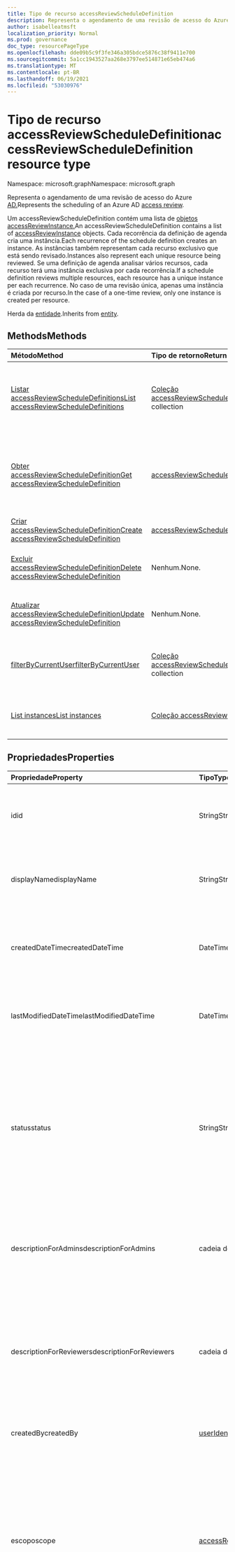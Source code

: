 ```yaml
---
title: Tipo de recurso accessReviewScheduleDefinition
description: Representa o agendamento de uma revisão de acesso do Azure AD.
author: isabelleatmsft
localization_priority: Normal
ms.prod: governance
doc_type: resourcePageType
ms.openlocfilehash: dde09b5c9f3fe346a305bdce5876c38f9411e700
ms.sourcegitcommit: 5a1cc1943527aa268e3797ee514871e65eb474a6
ms.translationtype: MT
ms.contentlocale: pt-BR
ms.lasthandoff: 06/19/2021
ms.locfileid: "53030976"
---
```

# <a name="accessreviewscheduledefinition-resource-type"></a><span data-ttu-id="6dc0e-103">Tipo de recurso accessReviewScheduleDefinition</span><span class="sxs-lookup"><span data-stu-id="6dc0e-103">accessReviewScheduleDefinition resource type</span></span>

<span data-ttu-id="6dc0e-104">Namespace: microsoft.graph</span><span class="sxs-lookup"><span data-stu-id="6dc0e-104">Namespace: microsoft.graph</span></span>

<span data-ttu-id="6dc0e-105">Representa o agendamento de uma revisão de acesso do Azure [AD.](accessreviewsv2-root.md)</span><span class="sxs-lookup"><span data-stu-id="6dc0e-105">Represents the scheduling of an Azure AD [access review](accessreviewsv2-root.md).</span></span>

<span data-ttu-id="6dc0e-106">Um accessReviewScheduleDefinition contém uma lista de [objetos accessReviewInstance.](accessreviewinstance.md)</span><span class="sxs-lookup"><span data-stu-id="6dc0e-106">An accessReviewScheduleDefinition contains a list of [accessReviewInstance](accessreviewinstance.md) objects.</span></span> <span data-ttu-id="6dc0e-107">Cada recorrência da definição de agenda cria uma instância.</span><span class="sxs-lookup"><span data-stu-id="6dc0e-107">Each recurrence of the schedule definition creates an instance.</span></span> <span data-ttu-id="6dc0e-108">As instâncias também representam cada recurso exclusivo que está sendo revisado.</span><span class="sxs-lookup"><span data-stu-id="6dc0e-108">Instances also represent each unique resource being reviewed.</span></span> <span data-ttu-id="6dc0e-109">Se uma definição de agenda analisar vários recursos, cada recurso terá uma instância exclusiva por cada recorrência.</span><span class="sxs-lookup"><span data-stu-id="6dc0e-109">If a schedule definition reviews multiple resources, each resource has a unique instance per each recurrence.</span></span> <span data-ttu-id="6dc0e-110">No caso de uma revisão única, apenas uma instância é criada por recurso.</span><span class="sxs-lookup"><span data-stu-id="6dc0e-110">In the case of a one-time review, only one instance is created per resource.</span></span>

<span data-ttu-id="6dc0e-111">Herda da [entidade](../resources/entity.md).</span><span class="sxs-lookup"><span data-stu-id="6dc0e-111">Inherits from [entity](../resources/entity.md).</span></span>

## <a name="methods"></a><span data-ttu-id="6dc0e-112">Methods</span><span class="sxs-lookup"><span data-stu-id="6dc0e-112">Methods</span></span>
|<span data-ttu-id="6dc0e-113">Método</span><span class="sxs-lookup"><span data-stu-id="6dc0e-113">Method</span></span>|<span data-ttu-id="6dc0e-114">Tipo de retorno</span><span class="sxs-lookup"><span data-stu-id="6dc0e-114">Return type</span></span>|<span data-ttu-id="6dc0e-115">Descrição</span><span class="sxs-lookup"><span data-stu-id="6dc0e-115">Description</span></span>|
|:---|:---|:---|
|[<span data-ttu-id="6dc0e-116">Listar accessReviewScheduleDefinitions</span><span class="sxs-lookup"><span data-stu-id="6dc0e-116">List accessReviewScheduleDefinitions</span></span>](../api/accessreviewscheduledefinition-list.md) | <span data-ttu-id="6dc0e-117">[Coleção accessReviewScheduleDefinition](accessreviewscheduledefinition.md)</span><span class="sxs-lookup"><span data-stu-id="6dc0e-117">[accessReviewScheduleDefinition](accessreviewscheduledefinition.md) collection</span></span> | <span data-ttu-id="6dc0e-118">Lista todos os accessReviewScheduleDefinition.</span><span class="sxs-lookup"><span data-stu-id="6dc0e-118">Lists every accessReviewScheduleDefinition.</span></span> <span data-ttu-id="6dc0e-119">Não inclui objetos accessReviewInstance associados nos resultados.</span><span class="sxs-lookup"><span data-stu-id="6dc0e-119">Does not include associated accessReviewInstance objects in the results.</span></span> |
|[<span data-ttu-id="6dc0e-120">Obter accessReviewScheduleDefinition</span><span class="sxs-lookup"><span data-stu-id="6dc0e-120">Get accessReviewScheduleDefinition</span></span>](../api/accessreviewscheduledefinition-get.md) | [<span data-ttu-id="6dc0e-121">accessReviewScheduleDefinition</span><span class="sxs-lookup"><span data-stu-id="6dc0e-121">accessReviewScheduleDefinition</span></span>](accessreviewscheduledefinition.md) | <span data-ttu-id="6dc0e-122">Obter um accessReviewScheduleDefinition com uma **id especificada**. Não inclui objetos accessReviewInstance associados nos resultados.</span><span class="sxs-lookup"><span data-stu-id="6dc0e-122">Get an accessReviewScheduleDefinition with a specified **id**. Does not include associated accessReviewInstance objects in the results.</span></span> |
|[<span data-ttu-id="6dc0e-123">Criar accessReviewScheduleDefinition</span><span class="sxs-lookup"><span data-stu-id="6dc0e-123">Create accessReviewScheduleDefinition</span></span>](../api/accessreviewscheduledefinition-post.md) | [<span data-ttu-id="6dc0e-124">accessReviewScheduleDefinition</span><span class="sxs-lookup"><span data-stu-id="6dc0e-124">accessReviewScheduleDefinition</span></span>](accessreviewscheduledefinition.md) | <span data-ttu-id="6dc0e-125">Crie um novo accessReviewScheduleDefinition.</span><span class="sxs-lookup"><span data-stu-id="6dc0e-125">Create a new accessReviewScheduleDefinition.</span></span> |
|[<span data-ttu-id="6dc0e-126">Excluir accessReviewScheduleDefinition</span><span class="sxs-lookup"><span data-stu-id="6dc0e-126">Delete accessReviewScheduleDefinition</span></span>](../api/accessreviewscheduledefinition-delete.md) | <span data-ttu-id="6dc0e-127">Nenhum.</span><span class="sxs-lookup"><span data-stu-id="6dc0e-127">None.</span></span> | <span data-ttu-id="6dc0e-128">Excluir um accessReviewScheduleDefinition com uma **id especificada**.</span><span class="sxs-lookup"><span data-stu-id="6dc0e-128">Delete an accessReviewScheduleDefinition with a specified **id**.</span></span> |
|[<span data-ttu-id="6dc0e-129">Atualizar accessReviewScheduleDefinition</span><span class="sxs-lookup"><span data-stu-id="6dc0e-129">Update accessReviewScheduleDefinition</span></span>](../api/accessreviewscheduledefinition-update.md) | <span data-ttu-id="6dc0e-130">Nenhum.</span><span class="sxs-lookup"><span data-stu-id="6dc0e-130">None.</span></span> | <span data-ttu-id="6dc0e-131">Atualizar propriedades de um accessReviewScheduleDefinition com uma **id especificada**.</span><span class="sxs-lookup"><span data-stu-id="6dc0e-131">Update properties of an accessReviewScheduleDefinition with a specified **id**.</span></span> |
|[<span data-ttu-id="6dc0e-132">filterByCurrentUser</span><span class="sxs-lookup"><span data-stu-id="6dc0e-132">filterByCurrentUser</span></span>](../api/accessreviewscheduledefinition-filterbycurrentuser.md)|<span data-ttu-id="6dc0e-133">[Coleção accessReviewScheduleDefinition](../resources/accessreviewscheduledefinition.md)</span><span class="sxs-lookup"><span data-stu-id="6dc0e-133">[accessReviewScheduleDefinition](../resources/accessreviewscheduledefinition.md) collection</span></span>|<span data-ttu-id="6dc0e-134">Recupera todas as definições para as quais o usuário de chamada é um revistor em uma ou mais instâncias.</span><span class="sxs-lookup"><span data-stu-id="6dc0e-134">Retrieves all definitions for which the calling user is a reviewer on one or more instance.</span></span>|
|[<span data-ttu-id="6dc0e-135">List instances</span><span class="sxs-lookup"><span data-stu-id="6dc0e-135">List instances</span></span>](../api/accessreviewscheduledefinition-list-instances.md)|<span data-ttu-id="6dc0e-136">[Coleção accessReviewInstance](../resources/accessreviewinstance.md)</span><span class="sxs-lookup"><span data-stu-id="6dc0e-136">[accessReviewInstance](../resources/accessreviewinstance.md) collection</span></span>|<span data-ttu-id="6dc0e-137">Obter os recursos accessReviewInstance da propriedade de navegação de instâncias.</span><span class="sxs-lookup"><span data-stu-id="6dc0e-137">Get the accessReviewInstance resources from the instances navigation property.</span></span>|

## <a name="properties"></a><span data-ttu-id="6dc0e-138">Propriedades</span><span class="sxs-lookup"><span data-stu-id="6dc0e-138">Properties</span></span>
|<span data-ttu-id="6dc0e-139">Propriedade</span><span class="sxs-lookup"><span data-stu-id="6dc0e-139">Property</span></span>|<span data-ttu-id="6dc0e-140">Tipo</span><span class="sxs-lookup"><span data-stu-id="6dc0e-140">Type</span></span>|<span data-ttu-id="6dc0e-141">Descrição</span><span class="sxs-lookup"><span data-stu-id="6dc0e-141">Description</span></span>|
|:---|:---|:---|
| <span data-ttu-id="6dc0e-142">id</span><span class="sxs-lookup"><span data-stu-id="6dc0e-142">id</span></span> | <span data-ttu-id="6dc0e-143">String</span><span class="sxs-lookup"><span data-stu-id="6dc0e-143">String</span></span> | <span data-ttu-id="6dc0e-144">O identificador exclusivo atribuído ao recurso de uma revisão de acesso.</span><span class="sxs-lookup"><span data-stu-id="6dc0e-144">The feature-assigned unique identifier of an access review.</span></span> <span data-ttu-id="6dc0e-145">Oferece suporte para `$select`.</span><span class="sxs-lookup"><span data-stu-id="6dc0e-145">Supports `$select`.</span></span> <span data-ttu-id="6dc0e-146">Somente leitura.</span><span class="sxs-lookup"><span data-stu-id="6dc0e-146">Read-only.</span></span>|
| <span data-ttu-id="6dc0e-147">displayName</span><span class="sxs-lookup"><span data-stu-id="6dc0e-147">displayName</span></span> | <span data-ttu-id="6dc0e-148">String</span><span class="sxs-lookup"><span data-stu-id="6dc0e-148">String</span></span>   | <span data-ttu-id="6dc0e-149">Nome da série de revisão de acesso.</span><span class="sxs-lookup"><span data-stu-id="6dc0e-149">Name of the access review series.</span></span> <span data-ttu-id="6dc0e-150">Oferece suporte para `$select` e `$orderBy`.</span><span class="sxs-lookup"><span data-stu-id="6dc0e-150">Supports `$select` and `$orderBy`.</span></span> <span data-ttu-id="6dc0e-151">Obrigatório durante a criação.</span><span class="sxs-lookup"><span data-stu-id="6dc0e-151">Required on create.</span></span> |
| <span data-ttu-id="6dc0e-152">createdDateTime</span><span class="sxs-lookup"><span data-stu-id="6dc0e-152">createdDateTime</span></span>  |<span data-ttu-id="6dc0e-153">DateTimeOffset</span><span class="sxs-lookup"><span data-stu-id="6dc0e-153">DateTimeOffset</span></span>  | <span data-ttu-id="6dc0e-154">Timestamp quando a série de revisão de acesso foi criada.</span><span class="sxs-lookup"><span data-stu-id="6dc0e-154">Timestamp when the access review series was created.</span></span> <span data-ttu-id="6dc0e-155">Oferece suporte para `$select` e `$orderBy`.</span><span class="sxs-lookup"><span data-stu-id="6dc0e-155">Supports `$select` and `$orderBy`.</span></span> <span data-ttu-id="6dc0e-156">Somente leitura.</span><span class="sxs-lookup"><span data-stu-id="6dc0e-156">Read-only.</span></span> |
| <span data-ttu-id="6dc0e-157">lastModifiedDateTime</span><span class="sxs-lookup"><span data-stu-id="6dc0e-157">lastModifiedDateTime</span></span> | <span data-ttu-id="6dc0e-158">DateTimeOffset</span><span class="sxs-lookup"><span data-stu-id="6dc0e-158">DateTimeOffset</span></span>   | <span data-ttu-id="6dc0e-159">Timestamp quando a série de revisão de acesso foi modificada pela última vez.</span><span class="sxs-lookup"><span data-stu-id="6dc0e-159">Timestamp when the access review series was last modified.</span></span> <span data-ttu-id="6dc0e-160">Oferece suporte para `$select`.</span><span class="sxs-lookup"><span data-stu-id="6dc0e-160">Supports `$select`.</span></span> <span data-ttu-id="6dc0e-161">Somente leitura.</span><span class="sxs-lookup"><span data-stu-id="6dc0e-161">Read-only.</span></span>|
| <span data-ttu-id="6dc0e-162">status</span><span class="sxs-lookup"><span data-stu-id="6dc0e-162">status</span></span>  |<span data-ttu-id="6dc0e-163">String</span><span class="sxs-lookup"><span data-stu-id="6dc0e-163">String</span></span>   | <span data-ttu-id="6dc0e-164">Este campo somente leitura especifica o status de uma revisão de acesso.</span><span class="sxs-lookup"><span data-stu-id="6dc0e-164">This read-only field specifies the status of an access review.</span></span> <span data-ttu-id="6dc0e-165">Os estados típicos `Initializing` `NotStarted` incluem , `Starting` , , , , , e `InProgress` `Completing` `Completed` `AutoReviewing` `AutoReviewed` .</span><span class="sxs-lookup"><span data-stu-id="6dc0e-165">The typical states include `Initializing`, `NotStarted`, `Starting`, `InProgress`, `Completing`, `Completed`, `AutoReviewing`, and `AutoReviewed`.</span></span>  <br><span data-ttu-id="6dc0e-166">Suporta `$select` `$orderby` , e ( `$filter` `eq` somente).</span><span class="sxs-lookup"><span data-stu-id="6dc0e-166">Supports `$select`, `$orderby`, and `$filter` (`eq` only).</span></span> <span data-ttu-id="6dc0e-167">Somente leitura.</span><span class="sxs-lookup"><span data-stu-id="6dc0e-167">Read-only.</span></span> |
| <span data-ttu-id="6dc0e-168">descriptionForAdmins</span><span class="sxs-lookup"><span data-stu-id="6dc0e-168">descriptionForAdmins</span></span>  |<span data-ttu-id="6dc0e-169">cadeia de caracteres</span><span class="sxs-lookup"><span data-stu-id="6dc0e-169">string</span></span>  |  <span data-ttu-id="6dc0e-170">Descrição fornecida pelos criadores de revisão para fornecer mais contexto da revisão aos administradores.</span><span class="sxs-lookup"><span data-stu-id="6dc0e-170">Description provided by review creators to provide more context of the review to admins.</span></span> <span data-ttu-id="6dc0e-171">Oferece suporte para `$select`.</span><span class="sxs-lookup"><span data-stu-id="6dc0e-171">Supports `$select`.</span></span> |
| <span data-ttu-id="6dc0e-172">descriptionForReviewers</span><span class="sxs-lookup"><span data-stu-id="6dc0e-172">descriptionForReviewers</span></span> |<span data-ttu-id="6dc0e-173">cadeia de caracteres</span><span class="sxs-lookup"><span data-stu-id="6dc0e-173">string</span></span> | <span data-ttu-id="6dc0e-174">Descrição fornecida pelos criadores de revisão para fornecer mais contexto da revisão aos revisadores.</span><span class="sxs-lookup"><span data-stu-id="6dc0e-174">Description provided  by review creators to provide more context of the review to reviewers.</span></span> <span data-ttu-id="6dc0e-175">Os revisadores verão essa descrição no email enviado a eles solicitando sua revisão.</span><span class="sxs-lookup"><span data-stu-id="6dc0e-175">Reviewers will see this description in the email sent to them requesting their review.</span></span> <span data-ttu-id="6dc0e-176">Oferece suporte para `$select`.</span><span class="sxs-lookup"><span data-stu-id="6dc0e-176">Supports `$select`.</span></span> |
| <span data-ttu-id="6dc0e-177">createdBy</span><span class="sxs-lookup"><span data-stu-id="6dc0e-177">createdBy</span></span>  |[<span data-ttu-id="6dc0e-178">userIdentity</span><span class="sxs-lookup"><span data-stu-id="6dc0e-178">userIdentity</span></span>](../resources/useridentity.md)  | <span data-ttu-id="6dc0e-179">Usuário que criou essa revisão.</span><span class="sxs-lookup"><span data-stu-id="6dc0e-179">User who created this review.</span></span> <span data-ttu-id="6dc0e-180">Somente leitura.</span><span class="sxs-lookup"><span data-stu-id="6dc0e-180">Read-only.</span></span> |
| <span data-ttu-id="6dc0e-181">escopo</span><span class="sxs-lookup"><span data-stu-id="6dc0e-181">scope</span></span>  |[<span data-ttu-id="6dc0e-182">accessReviewScope</span><span class="sxs-lookup"><span data-stu-id="6dc0e-182">accessReviewScope</span></span>](../resources/accessreviewscope.md)  | <span data-ttu-id="6dc0e-183">Define o escopo de recursos a ser analisado.</span><span class="sxs-lookup"><span data-stu-id="6dc0e-183">Defines scope of resources to review.</span></span> <span data-ttu-id="6dc0e-184">Para escopos com suporte, consulte [accessReviewScope](accessreviewscope.md).</span><span class="sxs-lookup"><span data-stu-id="6dc0e-184">For supported scopes, see [accessReviewScope](accessreviewscope.md).</span></span> <span data-ttu-id="6dc0e-185">Obrigatório durante a criação.</span><span class="sxs-lookup"><span data-stu-id="6dc0e-185">Required on create.</span></span> <span data-ttu-id="6dc0e-186">Suporta `$select` e `$filter` ( `contains` somente).</span><span class="sxs-lookup"><span data-stu-id="6dc0e-186">Supports `$select` and `$filter` (`contains` only).</span></span> <span data-ttu-id="6dc0e-187">Para exemplos de opções para configurar escopo, consulte [Configure the scope of your access review definition using the Microsoft Graph API](/graph/accessreviews-scope-concept).</span><span class="sxs-lookup"><span data-stu-id="6dc0e-187">For examples of options for configuring scope, see [Configure the scope of your access review definition using the Microsoft Graph API](/graph/accessreviews-scope-concept).</span></span> |
| <span data-ttu-id="6dc0e-188">instanceEnumerationScope</span><span class="sxs-lookup"><span data-stu-id="6dc0e-188">instanceEnumerationScope</span></span>|[<span data-ttu-id="6dc0e-189">accessReviewScope</span><span class="sxs-lookup"><span data-stu-id="6dc0e-189">accessReviewScope</span></span>](../resources/accessreviewscope.md)  | <span data-ttu-id="6dc0e-190">Essa propriedade é necessária ao analisar o acesso dos usuários convidados em todos os grupos Microsoft 365 e determina quais grupos Microsoft 365 são revisados.</span><span class="sxs-lookup"><span data-stu-id="6dc0e-190">This property is required when scoping a review to guest users' access across all Microsoft 365 groups and determines which Microsoft 365 groups are reviewed.</span></span> <span data-ttu-id="6dc0e-191">Cada grupo se tornará um **accessReviewInstance exclusivo** da série de revisão de acesso.</span><span class="sxs-lookup"><span data-stu-id="6dc0e-191">Each group will become a unique **accessReviewInstance** of the access review series.</span></span>  <span data-ttu-id="6dc0e-192">Para escopos com suporte, consulte [accessReviewScope](accessreviewscope.md).</span><span class="sxs-lookup"><span data-stu-id="6dc0e-192">For supported scopes, see [accessReviewScope](accessreviewscope.md).</span></span> <span data-ttu-id="6dc0e-193">Oferece suporte para `$select`.</span><span class="sxs-lookup"><span data-stu-id="6dc0e-193">Supports `$select`.</span></span> <span data-ttu-id="6dc0e-194">Para exemplos de opções para configurar instanceEnumerationScope, consulte Configure the scope of your [access review definition using the Microsoft Graph API](/graph/accessreviews-scope-concept).</span><span class="sxs-lookup"><span data-stu-id="6dc0e-194">For examples of options for configuring instanceEnumerationScope, see [Configure the scope of your access review definition using the Microsoft Graph API](/graph/accessreviews-scope-concept).</span></span> | 
| <span data-ttu-id="6dc0e-195">configurações</span><span class="sxs-lookup"><span data-stu-id="6dc0e-195">settings</span></span>  |[<span data-ttu-id="6dc0e-196">accessReviewScheduleSettings</span><span class="sxs-lookup"><span data-stu-id="6dc0e-196">accessReviewScheduleSettings</span></span>](../resources/accessreviewschedulesettings.md)| <span data-ttu-id="6dc0e-197">As configurações de uma série de revisão de acesso, consulte a definição de tipo abaixo.</span><span class="sxs-lookup"><span data-stu-id="6dc0e-197">The settings for an access review series, see type definition below.</span></span> <span data-ttu-id="6dc0e-198">Oferece suporte para `$select`.</span><span class="sxs-lookup"><span data-stu-id="6dc0e-198">Supports `$select`.</span></span> <span data-ttu-id="6dc0e-199">Obrigatório durante a criação.</span><span class="sxs-lookup"><span data-stu-id="6dc0e-199">Required on create.</span></span> |
| <span data-ttu-id="6dc0e-200">revisadores</span><span class="sxs-lookup"><span data-stu-id="6dc0e-200">reviewers</span></span>   |<span data-ttu-id="6dc0e-201">[Coleção accessReviewReviewerScope](../resources/accessreviewreviewerscope.md)</span><span class="sxs-lookup"><span data-stu-id="6dc0e-201">[accessReviewReviewerScope](../resources/accessreviewreviewerscope.md) collection</span></span>| <span data-ttu-id="6dc0e-202">Essa coleção de escopos de revisão de acesso é usada para definir quem são os revistores.</span><span class="sxs-lookup"><span data-stu-id="6dc0e-202">This collection of access review scopes is used to define who are the reviewers.</span></span> <span data-ttu-id="6dc0e-203">A propriedade reviewers só será atualizável se usuários individuais são atribuídos como revistores.</span><span class="sxs-lookup"><span data-stu-id="6dc0e-203">The reviewers property is only updatable if individual users are assigned as reviewers.</span></span> <span data-ttu-id="6dc0e-204">Obrigatório durante a criação.</span><span class="sxs-lookup"><span data-stu-id="6dc0e-204">Required on create.</span></span> <span data-ttu-id="6dc0e-205">Oferece suporte para `$select`.</span><span class="sxs-lookup"><span data-stu-id="6dc0e-205">Supports `$select`.</span></span> <span data-ttu-id="6dc0e-206">Para exemplos de opções para atribuir revisadores, consulte Atribuir revisadores à sua definição de revisão de acesso [usando a API do Microsoft Graph](/graph/accessreviews-reviewers-concept).</span><span class="sxs-lookup"><span data-stu-id="6dc0e-206">For examples of options for assigning reviewers, see [Assign reviewers to your access review definition using the Microsoft Graph API](/graph/accessreviews-reviewers-concept).</span></span> |
| <span data-ttu-id="6dc0e-207">fallbackReviewers</span><span class="sxs-lookup"><span data-stu-id="6dc0e-207">fallbackReviewers</span></span>   |<span data-ttu-id="6dc0e-208">[Coleção accessReviewReviewerScope](../resources/accessreviewreviewerscope.md)</span><span class="sxs-lookup"><span data-stu-id="6dc0e-208">[accessReviewReviewerScope](../resources/accessreviewreviewerscope.md) collection</span></span>| <span data-ttu-id="6dc0e-209">Essa coleção de escopos do revistor é usada para definir a lista de revisadores de fallback.</span><span class="sxs-lookup"><span data-stu-id="6dc0e-209">This collection of reviewer scopes is used to define the list of fallback reviewers.</span></span> <span data-ttu-id="6dc0e-210">Esses revisadores de fallback serão notificados para tomar medidas se nenhum usuário for encontrado na lista de revisadores especificados.</span><span class="sxs-lookup"><span data-stu-id="6dc0e-210">These fallback reviewers will be notified to take action if no users are found from the list of reviewers specified.</span></span> <span data-ttu-id="6dc0e-211">Isso pode ocorrer quando o proprietário do grupo é especificado como o revistor, mas o proprietário do grupo não existe, ou o gerente é especificado como revistor, mas o gerente de um usuário não existe.</span><span class="sxs-lookup"><span data-stu-id="6dc0e-211">This could occur when either the group owner is specified as the reviewer but the group owner does not exist, or manager is specified as reviewer but a user's manager does not exist.</span></span> <span data-ttu-id="6dc0e-212">Consulte [accessReviewReviewerScope](accessreviewreviewerscope.md).</span><span class="sxs-lookup"><span data-stu-id="6dc0e-212">See [accessReviewReviewerScope](accessreviewreviewerscope.md).</span></span> <span data-ttu-id="6dc0e-213">Substitui **backupReviewers**.</span><span class="sxs-lookup"><span data-stu-id="6dc0e-213">Replaces **backupReviewers**.</span></span> <span data-ttu-id="6dc0e-214">Oferece suporte para `$select`.</span><span class="sxs-lookup"><span data-stu-id="6dc0e-214">Supports `$select`.</span></span> |

## <a name="relationships"></a><span data-ttu-id="6dc0e-215">Relações</span><span class="sxs-lookup"><span data-stu-id="6dc0e-215">Relationships</span></span>
|<span data-ttu-id="6dc0e-216">Relação</span><span class="sxs-lookup"><span data-stu-id="6dc0e-216">Relationship</span></span>|<span data-ttu-id="6dc0e-217">Tipo</span><span class="sxs-lookup"><span data-stu-id="6dc0e-217">Type</span></span>|<span data-ttu-id="6dc0e-218">Descrição</span><span class="sxs-lookup"><span data-stu-id="6dc0e-218">Description</span></span>|
|:---|:---|:---|
| <span data-ttu-id="6dc0e-219">instances</span><span class="sxs-lookup"><span data-stu-id="6dc0e-219">instances</span></span>|<span data-ttu-id="6dc0e-220">[Coleção accessReviewInstance](accessreviewinstance.md)</span><span class="sxs-lookup"><span data-stu-id="6dc0e-220">[accessReviewInstance](accessreviewinstance.md) collection</span></span> | <span data-ttu-id="6dc0e-221">Se **accessReviewScheduleDefinition** for uma revisão de acesso recorrente, as instâncias representarão cada recorrência.</span><span class="sxs-lookup"><span data-stu-id="6dc0e-221">If the **accessReviewScheduleDefinition** is a recurring access review, instances represent each recurrence.</span></span> <span data-ttu-id="6dc0e-222">Uma revisão que não se recorre terá exatamente uma instância.</span><span class="sxs-lookup"><span data-stu-id="6dc0e-222">A review that does not recur will have exactly one instance.</span></span> <span data-ttu-id="6dc0e-223">As instâncias também representam cada recurso exclusivo sob revisão no **accessReviewScheduleDefinition**.</span><span class="sxs-lookup"><span data-stu-id="6dc0e-223">Instances also represent each unique resource under review in the **accessReviewScheduleDefinition**.</span></span> <span data-ttu-id="6dc0e-224">Se uma revisão tiver vários recursos e várias instâncias, cada recurso terá uma instância exclusiva para cada recorrência.</span><span class="sxs-lookup"><span data-stu-id="6dc0e-224">If a review has multiple resources and multiple instances, each resource will have a unique instance for each recurrence.</span></span> |

## <a name="json-representation"></a><span data-ttu-id="6dc0e-225">Representação JSON</span><span class="sxs-lookup"><span data-stu-id="6dc0e-225">JSON representation</span></span>
<span data-ttu-id="6dc0e-226">Veja a seguir uma representação JSON do recurso.</span><span class="sxs-lookup"><span data-stu-id="6dc0e-226">The following is a JSON representation of the resource.</span></span>
<!-- {
  "blockType": "resource",
  "keyProperty": "id",
  "@odata.type": "microsoft.graph.accessReviewScheduleDefinition",
  "baseType": "microsoft.graph.entity",
  "openType": false
}
-->
``` json
{
  "@odata.type": "#microsoft.graph.accessReviewScheduleDefinition",
  "id": "String (identifier)",
  "displayName": "String",
  "createdDateTime": "String (timestamp)",
  "lastModifiedDateTime": "String (timestamp)",
  "status": "String",
  "descriptionForAdmins": "String",
  "descriptionForReviewers": "String",
  "createdBy": {
    "@odata.type": "microsoft.graph.userIdentity"
  },
  "scope": {
    "@odata.type": "microsoft.graph.accessReviewScope"
  },
  "reviewers": [
    {
      "@odata.type": "microsoft.graph.accessReviewReviewerScope"
    }
  ],
  "fallbackReviewers": [
    {
      "@odata.type": "microsoft.graph.accessReviewReviewerScope"
    }
  ],
  "instanceEnumerationScope": {
    "@odata.type": "microsoft.graph.accessReviewScope"
  },
  "settings": {
    "@odata.type": "microsoft.graph.accessReviewScheduleSettings"
  }
}
```
